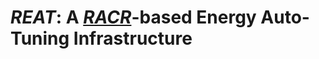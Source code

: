 # _REAT_: A [_RACR_](https://github.com/christoff-buerger/racr)-based Energy Auto-Tuning Infrastructure #
